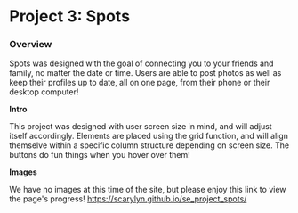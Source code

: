 # Project 3: Spots

### Overview  

Spots was designed with the goal of connecting you to your friends and family, no matter the date or time. Users are able to post photos as well as keep their profiles up to date, all on one page, from their phone or their desktop computer!
  
**Intro**
  
This project was designed with user screen size in mind, and will adjust itself accordingly. Elements are placed using the grid function, and will align themselve within a specific column structure depending on screen size. The buttons do fun things when you hover over them!

**Images**  
  
We have no images at this time of the site, but please enjoy this link to view the page's progress! 
https://scarylyn.github.io/se_project_spots/
